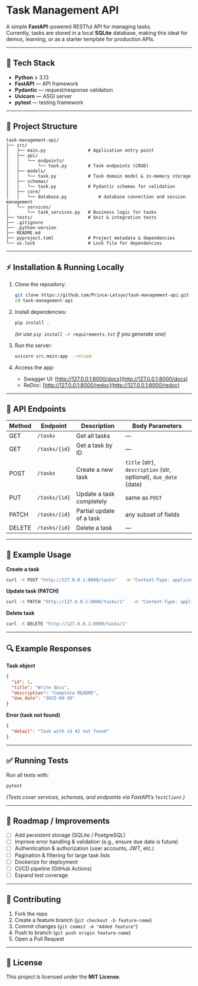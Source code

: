 # Task Management API

A simple **FastAPI**-powered RESTful API for managing tasks.  
Currently, tasks are stored in a local **SQLite** database, making this ideal for demos, learning, or as a starter template for production APIs.

---

## 🚀 Tech Stack

- **Python** ≥ 3.13  
- **FastAPI** — API framework  
- **Pydantic** — request/response validation  
- **Uvicorn** — ASGI server  
- **pytest** — testing framework  

---

## 📂 Project Structure

```
task-management-api/
├── src/
│   ├── main.py                # Application entry point
│   ├── api/
│   │   └── endpoints/
│   │       └── task.py        # Task endpoints (CRUD)
│   ├── models/
│   │   └── task.py            # Task domain model & in-memory storage
│   ├── schemas/
│   │   └── task.py            # Pydantic schemas for validation
│   ├── core/
│   │   └── database.py            # database connection and session management
│   └── services/
│       └── task_services.py   # Business logic for tasks
├── tests/                     # Unit & integration tests                   
├── .gitignore
├── .python-version
├── README.md
├── pyproject.toml             # Project metadata & dependencies
└── uv.lock                    # Lock file for dependencies
```

---

## ⚡ Installation & Running Locally

1. Clone the repository:
   ```bash
   git clone https://github.com/Prince-Letsyo/task-management-api.git
   cd task-management-api
   ```

2. Install dependencies:
   ```bash
   pip install .
   ```
   *(or use `pip install -r requirements.txt` if you generate one)*

3. Run the server:
   ```bash
   uvicorn src.main:app --reload
   ```

4. Access the app:
   - Swagger UI: [http://127.0.0.1:8000/docs](http://127.0.0.1:8000/docs)
   - ReDoc: [http://127.0.0.1:8000/redoc](http://127.0.0.1:8000/redoc)

---

## 📡 API Endpoints

| Method | Endpoint        | Description              | Body Parameters |
|--------|----------------|--------------------------|----------------|
| GET    | `/tasks`       | Get all tasks            | — |
| GET    | `/tasks/{id}`  | Get a task by ID         | — |
| POST   | `/tasks`       | Create a new task        | `title` (str), `description` (str, optional), `due_date` (date) |
| PUT    | `/tasks/{id}`  | Update a task completely | same as `POST` |
| PATCH  | `/tasks/{id}`  | Partial update of a task | any subset of fields |
| DELETE | `/tasks/{id}`  | Delete a task            | — |

---

## 📝 Example Usage

**Create a task**
```bash
curl -X POST "http://127.0.0.1:8000/tasks"   -H "Content-Type: application/json"   -d '{"title":"Write docs","description":"Complete README","due_date":"2025-09-30"}'
```

**Update task (PATCH)**
```bash
curl -X PATCH "http://127.0.0.1:8000/tasks/1"   -H "Content-Type: application/json"   -d '{"title":"Write detailed docs"}'
```

**Delete task**
```bash
curl -X DELETE "http://127.0.0.1:8000/tasks/1"
```

---

## 🔍 Example Responses

**Task object**
```json
{
  "id": 1,
  "title": "Write docs",
  "description": "Complete README",
  "due_date": "2025-09-30"
}
```

**Error (task not found)**
```json
{
  "detail": "Task with id 42 not found"
}
```

---

## ✅ Running Tests

Run all tests with:
```bash
pytest
```

*(Tests cover services, schemas, and endpoints via FastAPI’s `TestClient`.)*

---

## 📌 Roadmap / Improvements

- [ ] Add persistent storage (SQLite / PostgreSQL)  
- [ ] Improve error handling & validation (e.g., ensure due date is future)  
- [ ] Authentication & authorization (user accounts, JWT, etc.)  
- [ ] Pagination & filtering for large task lists  
- [ ] Dockerize for deployment  
- [ ] CI/CD pipeline (GitHub Actions)  
- [ ] Expand test coverage  

---

## 🤝 Contributing

1. Fork the repo  
2. Create a feature branch (`git checkout -b feature-name`)  
3. Commit changes (`git commit -m "Added feature"`)  
4. Push to branch (`git push origin feature-name`)  
5. Open a Pull Request  

---

## 📜 License

This project is licensed under the **MIT License**.


